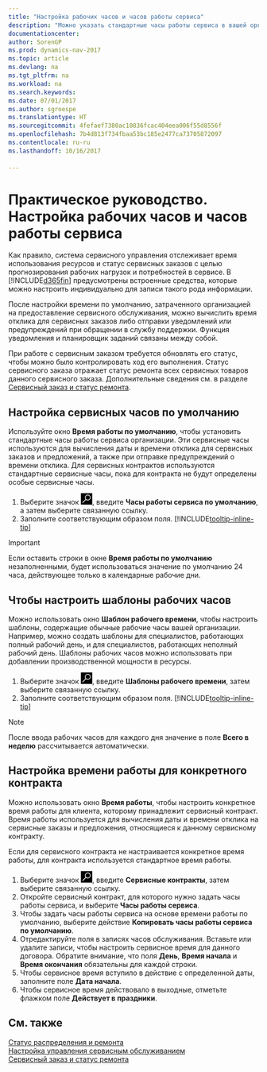 ```yaml
---
title: "Настройка рабочих часов и часов работы сервиса"
description: "Можно указать стандартные часы работы сервиса в вашей организации. Эти сервисные часы используются для вычисления даты и времени отклика для сервисных заказов и предложений, а также при отправке предупреждений о времени отклика."
documentationcenter: 
author: SorenGP
ms.prod: dynamics-nav-2017
ms.topic: article
ms.devlang: na
ms.tgt_pltfrm: na
ms.workload: na
ms.search.keywords: 
ms.date: 07/01/2017
ms.author: sgroespe
ms.translationtype: HT
ms.sourcegitcommit: 4fefaef7380ac10836fcac404eea006f55d8556f
ms.openlocfilehash: 7b4d813f734fbaa53bc185e2477ca73705872097
ms.contentlocale: ru-ru
ms.lasthandoff: 10/16/2017

---
```

# <a name="how-to-set-up-work-hours-and-service-hours"></a>Практическое руководство. Настройка рабочих часов и часов работы сервиса
Как правило, система сервисного управления отслеживает время использования ресурсов и статус сервисных заказов с целью прогнозирования рабочих нагрузок и потребностей в сервисе. В [!INCLUDE[d365fin](includes/d365fin_md.md)] предусмотрены встроенные средства, которые можно настроить индивидуально для записи такого рода информации.  
  
После настройки времени по умолчанию, затраченного организацией на предоставление сервисного обслуживания, можно вычислить время отклика для сервисных заказов либо отправки уведомлений или предупреждений при обращении в службу поддержки. Функция уведомления и планировщик заданий связаны между собой.   
  
При работе с сервисным заказом требуется обновлять его статус, чтобы можно было контролировать ход его выполнения. Статус сервисного заказа отражает статус ремонта всех сервисных товаров данного сервисного заказа. Дополнительные сведения см. в разделе [Сервисный заказ и статус ремонта](service-order-repair-status.md). 

## <a name="to-set-up-default-service-hours"></a>Настройка сервисных часов по умолчанию  
Используйте окно **Время работы по умолчанию**, чтобы установить стандартные часы работы сервиса организации. Эти сервисные часы используются для вычисления даты и времени отклика для сервисных заказов и предложений, а также при отправке предупреждений о времени отклика. Для сервисных контрактов используются стандартные сервисные часы, пока для контракта не будут определены особые сервисные часы.  
  
1. Выберите значок ![Поиск страницы или отчета](media/ui-search/search_small.png "Значок поиска страницы или отчета"), введите **Часы работы сервиса по умолчанию**, а затем выберите связанную ссылку.  
2. Заполните соответствующим образом поля. [!INCLUDE[tooltip-inline-tip](includes/tooltip-inline-tip_md.md)]  
  
> [!IMPORTANT]  
>  Если оставить строки в окне **Время работы по умолчанию** незаполненными, будет использоваться значение по умолчанию 24 часа, действующее только в календарные рабочие дни.  
  
## <a name="to-set-up-work-hour-templates"></a>Чтобы настроить шаблоны рабочих часов
Можно использовать окно **Шаблон рабочего времени**, чтобы настроить шаблоны, содержащие обычные рабочие часы вашей организации. Например, можно создать шаблоны для специалистов, работающих полный рабочий день, и для специалистов, работающих неполный рабочий день. Шаблоны рабочих часов можно использовать при добавлении производственной мощности в ресурсы.  
  
1. Выберите значок ![Поиск страницы или отчета](media/ui-search/search_small.png "Значок поиска страницы или отчета"), введите **Шаблоны рабочего времени**, затем выберите связанную ссылку.  
2. Заполните соответствующим образом поля. [!INCLUDE[tooltip-inline-tip](includes/tooltip-inline-tip_md.md)]  
  
> [!Note]
> После ввода рабочих часов для каждого дня значение в поле **Всего в неделю** рассчитывается автоматически.  

## <a name="to-set-up-contract-specific-service-hours"></a>Настройка времени работы для конкретного контракта  
Можно использовать окно **Время работы**, чтобы настроить конкретное время работы для клиента, которому принадлежит сервисный контракт. Время работы используется для вычисления даты и времени отклика на сервисные заказы и предложения, относящиеся к данному сервисному контракту.  
  
Если для сервисного контракта не настраивается конкретное время работы, для контракта используется стандартное время работы.  
  
1. Выберите значок ![Поиск страницы или отчета](media/ui-search/search_small.png "Значок поиска страницы или отчета"), введите **Сервисные контракты**, затем выберите связанную ссылку.  
2. Откройте сервисный контракт, для которого нужно задать часы работы сервиса, и выберите **Часы работы сервиса**.  
4. Чтобы задать часы работы сервиса на основе времени работы по умолчанию, выберите действие **Копировать часы работы сервиса по умолчанию**.  
5. Отредактируйте поля в записях часов обслуживания. Вставьте или удалите записи, чтобы настроить сервисное время для данного договора. Обратите внимание, что поля **День**, **Время начала** и **Время окончания** обязательны для каждой строки.  
6. Чтобы сервисное время вступило в действие с определенной даты, заполните поле **Дата начала**.  
7. Чтобы сервисное время действовало в выходные, отметьте флажком поле **Действует в праздники**.  

## <a name="see-also"></a>См. также  
[Статус распределения и ремонта](service-allocation-status-and-repair-status.md)  
[Настройка управления сервисным обслуживанием](service-setup-service.md)  
[Сервисный заказ и статус ремонта](service-order-repair-status.md)  

